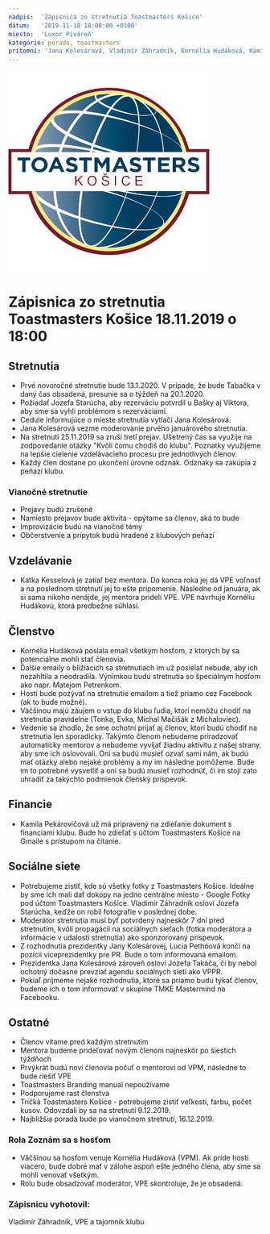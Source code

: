 ```yaml
---
nadpis:  'Zápisnica zo stretnutia Toastmasters Košice'
dátum:   '2019-11-18 18:00:00 +0100'
miesto:  'Luxor Piváreň'
kategórie: porada, toastmasters
prítomní: 'Jana Kolesárová, Vladimír Záhradník, Kornélia Hudáková, Kamila Pekárovičová'
---
```


![alt text][logo]
# Zápisnica zo stretnutia Toastmasters Košice 18.11.2019 o 18:00

## Stretnutia
- Prvé novoročné stretnutie bude 13.1.2020. V prípade, že bude Tabačka v daný čas obsadená, presunie sa o týždeň na 20.1.2020.
- Požiadať Jozefa Starúcha, aby rezerváciu potvrdil u Bašky aj Viktora, aby sme sa vyhli problémom s rezerváciami.
- Cedule informujúce o mieste stretnutia vytlačí Jana Kolesárová.
- Jana Kolesárová vezme moderovanie prvého januárového stretnutia.
- Na stretnutí 25.11.2019 sa zruší tretí prejav. Ušetrený čas sa využije na zodpovedanie otázky "Kvôli čomu chodíš do klubu". Poznatky využijeme na lepšie cielenie vzdelávacieho procesu pre jednotlivých členov.
- Každý člen dostane po ukončení úrovne odznak. Odznaky sa zakúpia z peňazí klubu.

### Vianočné stretnutie
- Prejavy budú zrušené
- Namiesto prejavov bude aktivita - opýtame sa členov, aká to bude
- Improvizácie budú na vianočné témy
- Občerstvenie a prípytok budú hradené z klubových peňazí

## Vzdelávanie
- Katka Kesselová je zatiaľ bez mentora. Do konca roka jej dá VPE voľnosť a na poslednom stretnutí jej to ešte pripomenie. Následne od januára, ak si sama nikoho nenájde, jej mentora pridelí VPE. VPE navrhuje Kornéliu Hudákovú, ktorá predbežne súhlasí.

## Členstvo
- Kornélia Hudáková poslala email všetkým hosťom, z ktorých by sa potenciálne mohli stať členovia.
- Ďalšie emaily o blížiacich sa stretnutiach im už posielať nebude, aby ich nezahltila a neodradila. Výnimkou budú stretnutia so špeciálnym hosťom ako napr. Matejom Petrenkom.
- Hostí bude pozývať na stretnutie emailom a tiež priamo cez Facebook (ak to bude možné).
- Väčšinou majú záujem o vstup do klubu ľudia, ktorí nemôžu chodiť na stretnutia pravidelne (Tonka, Evka, Michal Mačišák z Michaloviec).
- Vedenie sa zhodlo, že sme ochotní prijať aj členov, ktorí budú chodiť na stretnutia len sporadicky. Takýmto členom nebudeme priradzovať automaticky mentorov a nebudeme vyvíjať žiadnu aktivitu z našej strany, aby sme ich oslovovali. Oni sa budú musieť ozvať sami nám, ak budú mať otázky alebo nejaké problémy a my im následne pomôžeme. Bude im to potrebné vysvetliť a oni sa budú musieť rozhodnúť, či im stojí zato uhradiť za takýchto podmienok členský príspevok.

## Financie
- Kamila Pekárovičová už má pripravený na zdieľanie dokument s financiami klubu. Bude ho zdieľať s účtom Toastmasters Košice na Gmaile s prístupom na čítanie.

## Sociálne siete
- Potrebujeme zistiť, kde sú všetky fotky z Toastmasters Košice. Ideálne by sme ich mali dať dokopy na jedno centrálne miesto - Google Fotky pod účtom Toastmasters Košice. Vladimír Záhradník osloví Jozefa Starúcha, keďže on robil fotografie v poslednej dobe.
- Moderátor stretnutia musí byť potvrdený najneskôr 7 dní pred stretnutím, kvôli propagácii na sociálnych sieťach (fotka moderátora a informácie v udalosti stretnutia) ako sponzorovaný príspevok.
- Z rozhodnutia prezidentky Jany Kolesárovej, Lucia Pethöová končí na pozícii viceprezidentky pre PR. Bude o tom informovaná emailom.
- Prezidentka Jana Kolesárová zároveň osloví Jozefa Takáča, či by nebol ochotný dočasne prevziať agendu sociálnych sietí ako VPPR.
- Pokiaľ príjmeme nejaké rozhodnutia, ktoré sa priamo budú týkať členov, budeme ich o tom informovať v skupine TMKE Mastermind na Facebooku.

## Ostatné
- Členov vítame pred každým stretnutím
- Mentora budeme prideľovať novým členom najneskôr po šiestich týždňoch
- Prvýkrát budú noví členovia počuť o mentorovi od VPM, následne to bude riešiť VPE
- Toastmasters Branding manual nepoužívame
- Podporujeme rast členstva
- Tričká Toastmasters Košice - potrebujeme zistiť veľkosti, farbu, počet kusov. Odovzdali by sa na stretnutí 9.12.2019.
- Najbližšia porada bude po vianočnom stretnutí, 16.12.2019.

### Rola Zoznám sa s hosťom
- Väčšinou sa hosťom venuje Kornélia Hudáková (VPM). Ak príde hostí viacero, bude dobré mať v zálohe aspoň ešte jedného člena, aby sme sa mohli venovať všetkým.
- Rolu bude obsadzovať moderátor, VPE skontroluje, že je obsadená.

### Zápisnicu vyhotovil:
Vladimír Záhradník,
VPE a tajomník klubu

[logo]: https://github.com/toastmasters-kosice/graficke-podklady/raw/main/Log%C3%A1/%C5%A0tandardn%C3%A9%20zmen%C5%A1en%C3%A9%20logo%20TMKE.png "Logo Toastmasters Košice"
